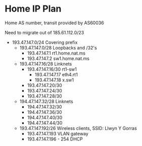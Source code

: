 # Home IP Plan

Home AS number, transit provided by AS60036

Need to migrate out of 185.61.112.0/23

* 193.47.147.0/24             Covering prefix
  * 193.47.147.0/28           Loopbacks and /32's
    * 193.47.147.1            rt1.home.nat.ms
    * 193.47.147.2            sw1.home.nat.ms
  * 193.47.147.16/28          Linknets
    * 193.47.147.16/30        rt1-sw1
      * 193.47.147.17         eth4.rt1
      * 193.47.147.18         x.sw1
    * 193.47.147.20/30
    * 193.47.147.24/30
    * 193.47.147.28/30
  * 194.47.147.32/28          Linknets
    * 194.47.147.32/30
    * 194.47.147.36/30
    * 194.47.147.40/30
    * 194.47.147.44/30
  * 193.47.147.192/26         Wireless clients, SSID: Llwyn Y Gorras
    * 193.47.147.193          VLAN gateway
    * 193.47.147.196 - 254    DHCP
